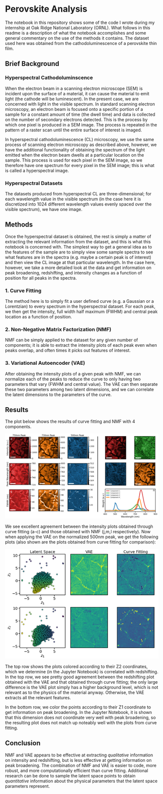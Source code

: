 # Perovskite Analysis

The notebook in this repository shows some of the code I wrote during my internship at Oak Ridge National Laboratory (ORNL). What follows in this readme is a description of what the notebook accomplishes and some general commentary on the use of the methods it contains. The dataset used here was obtained from the cathodoluminescence of a perovskite thin film.

## Brief Background

### Hyperspectral Cathodoluminscence
When the electron beam in a scanning electron microscope (SEM) is incident upon the surface of a material, it can cause the material to emit light (the cathode will be luminescent). In the present case, we are concerned with light in the visible spectrum. In standard scanning electron microscopy, an electron beam is focused onto a specific portion of a sample for a constant amount of time (the dwell time) and data is collected on the number of secondary electrons detected. This is the process by which one pixel is produced in a SEM image. The process is repeated in the pattern of a raster scan until the entire surface of interest is imaged.

In hyperspectral cathodoluminescence (CL) microscopy, we use the same process of scanning electron microscopy as described above, however, we have the additional functionality of obtaining the spectrum of the light emitted when the electron beam dwells at a particular location on the sample. This process is used for each pixel in the SEM image, so we therefore have one spectrum for every pixel in the SEM image; this is what is called a hyperspectral image.

### Hyperspectral Datasets

The datasets produced from hyperspectral CL are three-dimensional; for each wavelength value in the visible spectrum (in the case here it is discretized into 1024 different wavelength values evenly spaced over the visible spectrum), we have one image. 

## Methods

Once the hyperspectral dataset is obtained, the rest is simply a matter of extracting the relevant information from the dataset, and this is what this notebook is concerned with. The simplest way to get a general idea as to the features of the sample are to simply view some sample spectra to see what features are in the spectra (e.g. maybe a certain peak is of interest) and then view the CL image at that particular wavelength. In the case here, however, we take a more detailed look at the data and get information on peak broadening, redshifting, and intensity changes as a function of position for all peaks in the spectra.

### 1. Curve Fitting

The method here is to simply fit a user defined curve (e.g. a Gaussian or a Lorentzian) to every spectrum in the hyperspectral dataset. For each peak, we then get the intensity, full width half maximum (FWHM) and central peak location as a function of position.

### 2. Non-Negative Matrix Factorization (NMF)

NMF can be simply applied to the dataset for any given number of components; it is able to extract the intensity plots of each peak even when peaks overlap, and often times it picks out features of interest.

### 3. Variational Autoencoder (VAE)

After obtaining the intensity plots of a given peak with NMF, we can normalize each of the peaks to reduce the curve to only having two parameters that vary (FWHM and central value). The VAE can then separate these two parameters among two latent dimensions, and we can correlate the latent dimensions to the parameters of the curve.

## Results

The plot below shows the results of curve fitting and NMF with 4 components.

![](curve_fitting_and_nmf_plots.png)

We see excellent agreement between the intensity plots obtained through curve fitting (a-c) and those obtained with NMF (j,m,l respectively). Now when applying the VAE on the normalized 500nm peak, we get the following plots (also shown are the plots obtained from curve fitting for comparison):

![](vae_plots.png)

The top row shows the plots colored according to their Z2 coordinates, which we determine (in the Jupyter Notebook) is correlated with redshifting. In the top row, we see pretty good agreement between the redshifting plot obtained with the VAE and that obtained through curve fitting; the only large difference is the VAE plot simply has a higher background level, which is not relevant as to the physics of the material anyway. Otherwise, the VAE extracts all the relevant features. 

In the bottom row, we color the points according to their Z1 coordinate to get information on peak broadening. In the Jupyter Notebook, it is shown that this dimension does not coordinate very well with peak broadening, so the resulting plot does not match up noteably well with the plots from curve fitting.

## Conclusion

NMF and VAE appears to be effective at extracting *qualitative* information on intensity and redshifting, but is less effective at getting information on peak broadening. The combination of NMF and VAE is easier to code, more robust, and more computationally efficient than curve fitting. Additional research can be done to sample the latent space points to obtain *quantitative* information about the physical parameters that the latent space parameters represent.
